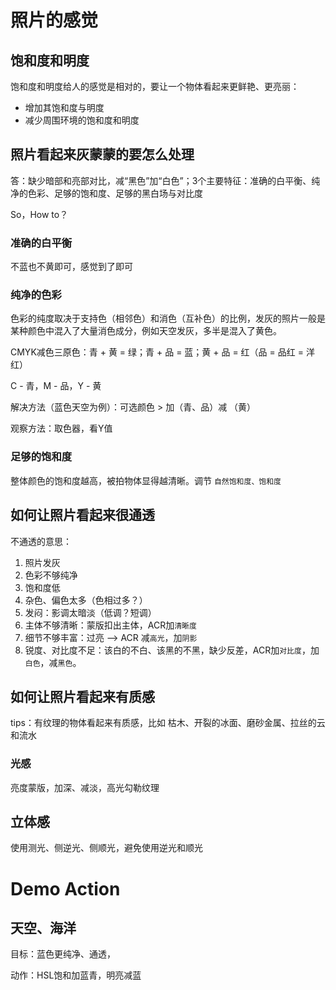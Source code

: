 # 照片的感觉
## 饱和度和明度

饱和度和明度给人的感觉是相对的，要让一个物体看起来更鲜艳、更亮丽：
* 增加其饱和度与明度
* 减少周围环境的饱和度和明度

## 照片看起来灰蒙蒙的要怎么处理

答：缺少暗部和亮部对比，减“黑色”加“白色”；3个主要特征：准确的白平衡、纯净的色彩、足够的饱和度、足够的黑白场与对比度

So，How to？

### 准确的白平衡

不蓝也不黄即可，感觉到了即可

### 纯净的色彩

色彩的纯度取决于支持色（相邻色）和消色（互补色）的比例，发灰的照片一般是某种颜色中混入了大量消色成分，例如天空发灰，多半是混入了黄色。

CMYK减色三原色：青 + 黄 = 绿；青 + 品 = 蓝；黄 + 品 = 红（品 = 品红 = 洋红）

C - 青，M - 品，Y - 黄

解决方法（蓝色天空为例）：可选颜色 > 加（青、品）减 （黄）

观察方法：取色器，看Y值

### 足够的饱和度
整体颜色的饱和度越高，被拍物体显得越清晰。调节 `自然饱和度、饱和度`

## 如何让照片看起来很通透

不通透的意思：
1. 照片发灰
  1. 色彩不够纯净
  2. 饱和度低
  3. 杂色、偏色太多（色相过多？）
2. 发闷：影调太暗淡（低调？短调）
  1. 主体不够清晰：蒙版扣出主体，ACR加`清晰度`
  2. 细节不够丰富：过亮 --> ACR 减`高光`，加`阴影`
  3. 锐度、对比度不足：该白的不白、该黑的不黑，缺少反差，ACR加`对比度`，加`白色`，减`黑色`。

## 如何让照片看起来有质感

tips：有纹理的物体看起来有质感，比如 枯木、开裂的冰面、磨砂金属、拉丝的云和流水

### 光感

亮度蒙版，加深、减淡，高光勾勒纹理

## 立体感

使用测光、侧逆光、侧顺光，避免使用逆光和顺光

# Demo Action

## 天空、海洋

目标：蓝色更纯净、通透，

动作：HSL饱和加蓝青，明亮减蓝

